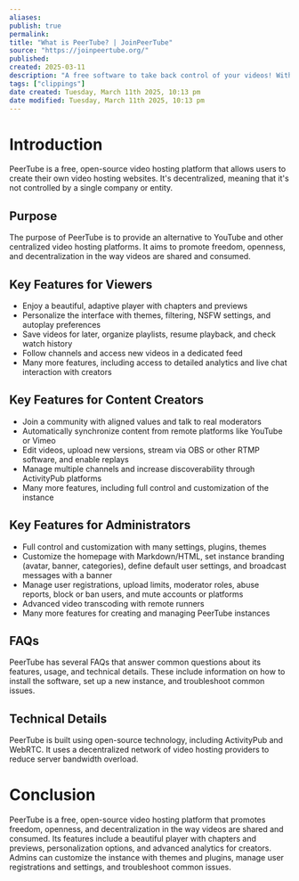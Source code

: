 ```yaml
---
aliases: 
publish: true
permalink:
title: "What is PeerTube? | JoinPeerTube"
source: "https://joinpeertube.org/"
published:
created: 2025-03-11
description: "A free software to take back control of your videos! With more than 600,000 hosted videos, viewed more than 70 millions times and 150,000 users, PeerTube is the decentralized free software alternative to videos platforms developed by Framasoft"
tags: ["clippings"]
date created: Tuesday, March 11th 2025, 10:13 pm
date modified: Tuesday, March 11th 2025, 10:13 pm
---
```


# Introduction

PeerTube is a free, open-source video hosting platform that allows users to create their own video hosting websites.
It's decentralized, meaning that it's not controlled by a single company or entity.

## Purpose

The purpose of PeerTube is to provide an alternative to YouTube and other centralized video hosting platforms.
It aims to promote freedom, openness, and decentralization in the way videos are shared and consumed.

## Key Features for Viewers

- Enjoy a beautiful, adaptive player with chapters and previews
- Personalize the interface with themes, filtering, NSFW settings, and autoplay preferences
- Save videos for later, organize playlists, resume playback, and check watch history
- Follow channels and access new videos in a dedicated feed
- Many more features, including access to detailed analytics and live chat interaction with creators

## Key Features for Content Creators

- Join a community with aligned values and talk to real moderators
- Automatically synchronize content from remote platforms like YouTube or Vimeo
- Edit videos, upload new versions, stream via OBS or other RTMP software, and enable replays
- Manage multiple channels and increase discoverability through ActivityPub platforms
- Many more features, including full control and customization of the instance

## Key Features for Administrators

- Full control and customization with many settings, plugins, themes
- Customize the homepage with Markdown/HTML, set instance branding (avatar, banner, categories), define default user settings, and broadcast messages with a banner
- Manage user registrations, upload limits, moderator roles, abuse reports, block or ban users, and mute accounts or platforms
- Advanced video transcoding with remote runners
- Many more features for creating and managing PeerTube instances

## FAQs

PeerTube has several FAQs that answer common questions about its features, usage, and technical details.
These include information on how to install the software, set up a new instance, and troubleshoot common issues.

## Technical Details

PeerTube is built using open-source technology, including ActivityPub and WebRTC.
It uses a decentralized network of video hosting providers to reduce server bandwidth overload.

# Conclusion

PeerTube is a free, open-source video hosting platform that promotes freedom, openness, and decentralization in the way videos are shared and consumed.
Its features include a beautiful player with chapters and previews, personalization options, and advanced analytics for creators.
Admins can customize the instance with themes and plugins, manage user registrations and settings, and troubleshoot common issues.